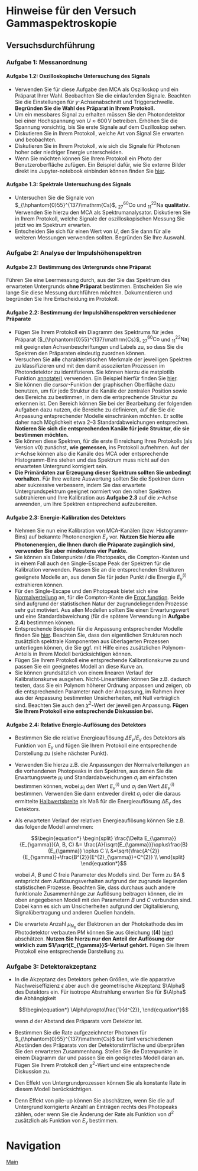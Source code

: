 # Hinweise für den Versuch Gammaspektroskopie

## Versuchsdurchführung

### Aufgabe 1: Messanordnung

#### Aufgabe 1.2: Oszilloskopische Untersuchung des Signals

- Verwenden Sie für diese Aufgabe den MCA als Oszilloskop und ein Präparat Ihrer Wahl. Beobachten Sie die einlaufenden Signale. Beachten Sie die Einstellungen für $y$-Achsenabschnitt und Triggerschwelle. **Begründen Sie die Wahl des Präparat in Ihrem Protokoll.**  
- Um ein messbares Signal zu erhalten müssen Sie den Photondetektor bei einer Hochspannung von $U\approx600\,\mathrm{V}$ betreiben. Erhöhen Sie die Spannung vorsichtig, bis Sie erste Signale auf dem Oszilloskop sehen. 
- Diskutieren Sie in Ihrem Protokoll, welche Art von Signal Sie erwarten und beobachten.
- Diskutieren Sie in Ihrem Protokoll, wie sich die Signale für Photonen hoher oder niedriger Energie unterscheiden.
- Wenn Sie möchten können Sie Ihrem Protokoll ein Photo der Benutzeroberfläche zufügen. Ein Beispiel dafür, wie Sie externe Bilder direkt ins Jupyter-notebook einbinden können finden Sie [hier](https://gitlab.kit.edu/kit/etp-lehre/p1-praktikum/students/-/blob/main/tools/add_figures.ipynb).

#### Aufgabe 1.3: Spektrale Untersuchung des Signals

- Untersuchen Sie die Signale von $_{\hphantom{0}55}^{137}\mathrm{Cs}$, $_{27}^{60}\mathrm{Co}$ und $_{11}^{22}\mathrm{Na}$ **qualitativ**. Verwenden Sie hierzu den MCA als Spektrumanalysator. Diskutieren Sie in Ihrem Protokoll, welche Signale der oszilloskopischen Messung Sie jetzt wo im Spektrum erwarten. 
- Entscheiden Sie sich für einen Wert von $U$, den Sie dann für alle weiteren Messungen verwenden sollten. Begründen Sie Ihre Auswahl.

### Aufgabe 2: Analyse der Impulshöhenspektren

#### Aufgabe 2.1: Bestimmung des Untergrunds ohne Präparat

Führen Sie eine Leermessung durch, aus der Sie das Spektrum des erwarteten Untergrunds **ohne Präparat** bestimmen. Entscheiden Sie wie lange Sie diese Messung durchführen möchten. Dokumentieren und begründen Sie Ihre Entscheidung im Protokoll. 

#### Aufgabe 2.2: Bestimmung der Impulshöhenspektren verschiedener Präparate  

- Fügen Sie Ihrem Protokoll ein Diagramm des Spektrums für jedes Präparat ($_{\hphantom{0}55}^{137}\mathrm{Cs}$, $_{27}^{60}\mathrm{Co}$ und $_{11}^{22}\mathrm{Na}$) mit geeigneten Achsenbeschriftungen und Labels zu, so dass Sie die Spektren den Präparaten eindeutig zuordnen können. 
- Versuchen Sie **alle** charakteristischen Merkmale der jeweiligen Spektren zu klassifizieren und mit den damit assoziierten Prozessen im Photondetektor zu identifizieren. Sie können hierzu die matplotlib Funktion [annotate()](https://matplotlib.org/stable/api/_as_gen/matplotlib.pyplot.annotate.html) verwenden. Ein Beispiel hierfür finden Sie [hier](https://gitlab.kit.edu/kit/etp-lehre/p2-praktikum/students/-/blob/main/Gammaspektroskopie/tools/Annotations.ipynb). 
- Sie können die *cursor*-Funktion der graphischen Oberfläche dazu benutzen, um für jede Struktur die Kanäle der zentralen Position sowie des Bereichs zu bestimmen, in dem die entsprechende Struktur zu erkennen ist. Den Bereich können Sie bei der Bearbeitung der folgenden Aufgaben dazu nutzen, die Bereiche zu definieren, auf die Sie die Anpassung entsprechender Modelle einschränken möchten. Er sollte daher nach Möglichkeit etwa 2–3 Standardabweichungen entsprechen. **Notieren Sie sich die entsprechenden Kanäle für jede Struktur, die sie bestimmen möchten.**
- Sie können diese Spektren, für die erste Einreichung Ihres Protokolls (als Version v0) zunächst, **wie gemessen**, ins Protokoll aufnehmen. Auf der $x$–Achse können also die Kanäle des MCA oder entsprechende Histogramm-Bins stehen und das Spektrum muss nicht auf den erwarteten Untergrund korrigiert sein. 
- **Die Primärdaten zur Erzeugung dieser Spektrum sollten Sie unbedingt vorhalten.** Für Ihre weitere Auswertung sollten Sie die Spektren dann aber sukzessive verbessern, indem Sie das erwartete Untergrundspektrum geeignet normiert von den rohen Spektren subtrahieren und Ihre Kalibration aus **Aufgabe 2.3** auf die $x$-Achse anwenden, um Ihre Spektren entsprechend aufzubereiten.

#### Aufgabe 2.3: Energie-Kalibration des Detektors 

- Nehmen Sie nun eine Kalibration von MCA-Kanälen (bzw. Histogramm-Bins) auf bekannte Photonenergien $E_{\gamma}$ vor. **Nutzen Sie hierzu alle Photonenergien, die Ihnen durch die Präparate zugänglich sind, verwenden Sie aber mindestens vier Punkte.**
- Sie können als Datenpunkte $i$ die Photopeaks, die Compton-Kanten und in einem Fall auch den Single-Escape Peak der Spektren für die Kalibration verwenden. Passen Sie an die entsprechenden Strukturen geeignete Modelle an, aus denen Sie für jeden Punkt $i$ die Energie $E_{\gamma}^{(i)}$ extrahieren können. 
- Für den Single-Escape und den Photopeak bietet sich eine [Normalverteilung](https://de.wikipedia.org/wiki/Normalverteilung) an, für die Compton-Kante die [Error function](https://en.wikipedia.org/wiki/Error_function). Beide sind aufgrund der statistischen Natur der zugrundeliegenden Prozesse sehr gut motiviert. Aus allen Modellen sollten Sie einen Erwartungswert und eine Standardabweichung (für die spätere Verwendung in **Aufgabe 2.4**) bestimmen können.
- Entsprechende Beispiele für die Anpassung entsprechender Modelle finden Sie [hier](https://gitlab.kit.edu/kit/etp-lehre/p2-praktikum/students/-/tree/main/Gammaspektroskopie/tools). Beachten Sie, dass den eigentlichen Strukturen noch zusätzlich spektrale Komponenten aus überlagerten Prozessen unterliegen können, die Sie ggf. mit Hilfe eines zusätzlichen Polynom-Anteils in Ihrem Modell berücksichtigen können.
- Fügen Sie Ihrem Protokoll eine entsprechende Kalibrationskurve zu und passen Sie ein geeignetes Modell an diese Kurve an. 
- Sie können grundsätzlich von einem linearen Verlauf der Kalibrationskurve ausgehen. Nicht-Linearitäten können Sie z.B. dadurch testen, dass Sie ein Polynom höherer Ordnung anpassen und zeigen, ob die entsprechenden Parameter nach der Anpassung, im Rahmen ihrer aus der Anpassung bestimmten Unsicherheiten, mit Null verträglich sind. Beachten Sie auch den $\chi^{2}$-Wert der jeweiligen Anpassung. **Fügen Sie Ihrem Protokoll eine entsprechende Diskussion bei.**

#### Aufgabe 2.4: Relative Energie-Auflösung des Detektors

- Bestimmen Sie die relative Energieauflösung $\Delta E_{\gamma}/E_{\gamma}$ des Detektors als Funktion von $E_{\gamma}$ und fügen Sie Ihrem Protokoll eine entsprechende Darstellung zu (siehe nächster Punkt). 

- Verwenden Sie hierzu z.B. die Anpassungen der Normalverteilungen an die vorhandenen Photopeaks in den Spektren, aus denen Sie die Erwartungswerte $\mu_{i}$ und Standardabweichungen $\sigma_{i}$ am einfachsten bestimmen können, wobei $\mu_{i}$ den Wert $E_{\gamma}^{(i)}$ und $\sigma_{i}$ den Wert $\Delta E_{\gamma}^{(i)}$ bestimmen. Verwenden Sie dann entweder direkt $\sigma_{i}$ oder die daraus ermittelte [Halbwertsbreite](https://de.wikipedia.org/wiki/Halbwertsbreite) als Maß für die Energieauflösung $\Delta E_{\gamma}$ des Detektors. 

- Als erwarteten Verlauf der relativen Energieauflösung können Sie z.B. das folgende Modell annehmen: 
  ```math
  \begin{equation*}
  \begin{split}
  \frac{\Delta E_{\gamma}}{E_{\gamma}}(A, B, C) 
  &= \frac{A}{\sqrt{E_{\gamma}}}\oplus\frac{B}{E_{\gamma}} \oplus C \\
  &=\sqrt{\frac{A^{2}}{E_{\gamma}}+\frac{B^{2}}{E^{2}_{\gamma}}+C^{2}} \\
  \end{split}
  \end{equation*}
  ```
  
  wobei $A$, $B$ und $C$ freie Parameter des Modells sind. Der Term zu $A $ entspricht dem Auflösungsverhalten aufgrund der zugrunde liegenden statistischen Prozesse. Beachten Sie, dass durchaus auch andere funktionale Zusammenhänge zur Auflösung beitragen können, die im oben angegebenen Modell mit den Parametern $B$ und $C$ verbunden sind.  Dabei kann es sich um Unsicherheiten aufgrund der Digitalisierung, Signalübertragung und anderen Quellen handeln. 

- Die erwartete Anzahl $\mu_{N_{\mathrm{e}}}$ der Elektronen an der Photokathode des im Photodetektor verbauten PM können Sie aus Gleichung (**(4)** [hier](https://gitlab.kit.edu/kit/etp-lehre/p2-praktikum/students/-/blob/main/Gammaspektroskopie/doc/Hinweise-Gammaspektroskopie.md)) abschätzen. **Nutzen Sie hierzu nur den Anteil der Auflösung der wirklich zum $1/\sqrt{E_{\gamma}}$-Verlauf gehört.** Fügen Sie Ihrem Protokoll eine entsprechende Darstellung zu.  

### Aufgabe 3: Detektorakzeptanz

- In die Akzeptanz des Detektors gehen Größen, wie die apparative Nachweiseffizienz $\epsilon$ aber auch die geometrische Akzeptanz $\Alpha$ des Detektors ein. Für isotrope Abstrahlung erwarten Sie für $\Alpha$ die Abhängigkeit
  ```math
  \begin{equation*}
  \Alpha\propto\frac{1}{d^{2}},
  \end{equation*}
  ```

  wenn $d$ der Abstand des Präparats vom Detektor ist.

- Bestimmen Sie die Rate aufgezeichneter Photonen für $_{\hphantom{0}55}^{137}\mathrm{Cs}$ bei fünf verschiedenen Abständen des Präparats von der Detektorstirnfläche und überprüfen Sie den erwarteten Zusammenhang. Stellen Sie die Datenpunkte in einem Diagramm dar und passen Sie ein geeignetes Modell daran an. Fügen Sie Ihrem Protokoll den $\chi^{2}$-Wert und eine entsprechende Diskussion zu.

- Den Effekt von Untergrundprozessen können Sie als konstante Rate in diesem Modell berücksichtigen. 

- Denn Effekt von pile-up können Sie abschätzen, wenn Sie die auf Untergrund korrigierte Anzahl an Einträgen rechts des Photopeaks zählen, oder wenn Sie die Änderung der Rate als Funktion von $d^{2}$ zusätzlich als Funktion von $E_{\gamma}$ bestimmen.   

# Navigation

[Main](https://gitlab.kit.edu/kit/etp-lehre/p2-praktikum/students/-/tree/main/Gammaspektroskopie)
